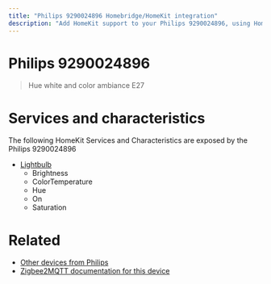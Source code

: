 ```yaml
---
title: "Philips 9290024896 Homebridge/HomeKit integration"
description: "Add HomeKit support to your Philips 9290024896, using Homebridge, Zigbee2MQTT and homebridge-z2m."
---
```

<!---
This file has been GENERATED using src/docgen/docgen.ts
DO NOT EDIT THIS FILE MANUALLY!
-->
# Philips 9290024896
> Hue white and color ambiance E27


# Services and characteristics
The following HomeKit Services and Characteristics are exposed by
the Philips 9290024896

* [Lightbulb](../../light.md)
  * Brightness
  * ColorTemperature
  * Hue
  * On
  * Saturation


# Related
* [Other devices from Philips](../index.md#philips)
* [Zigbee2MQTT documentation for this device](https://www.zigbee2mqtt.io/devices/9290024896.html)